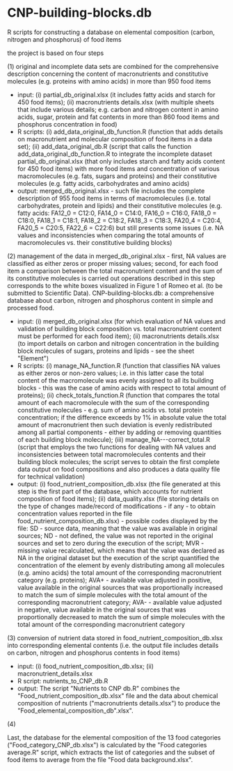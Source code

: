 # CNP-building-blocks.db
R scripts for constructing a database on elemental composition (carbon, nitrogen and phosphorus) of food items

the project is based on four steps

(1) original and incomplete data sets are combined for the comprehensive description concerning the content of macronutrients and constitutive molecules (e.g. proteins with amino acids) in more than 950 food items
- input: (i) partial_db_original.xlsx (it includes fatty acids and starch for 450 food items); (ii) macronutrients details.xlsx (with multiple sheets that include various details; e.g. carbon and nitrogen content in amino acids, sugar, protein and fat contents in more than 860 food items and phosphorus concentration in food)
- R scripts: (i) add_data_original_db_function.R (function that adds details on macronutrient and molecular composition of food items in a data set); (ii) add_data_original_db.R (script that calls the function add_data_original_db_function.R to integrate the incomplete dataset partial_db_original.xlsx (that only includes starch and fatty acids content for 450 food items) with more food items and concentration of various macromolecules (e.g. fats, sugars and proteins) and their constitutive molecules (e.g. fatty acids, carbohydrates and amino acids)
- output: merged_db_original.xlsx - such file includes the complete description of 955 food items in terms of macromolecules (i.e. total carbohydrates, protein and lipids) and their constitutive molecules (e.g. fatty acids: FA12_0 = C12:0, FA14_0 = C14:0, FA16_0 = C16:0, FA18_0 = C18:0, FA18_1 = C18:1, FA18_2 = C18:2, FA18_3 = C18:3, FA20_4 = C20:4, FA20_5 = C20:5, FA22_6 = C22:6) but still presents some issues (i.e. NA values and inconsistencies when comparing the total amounts of macromolecules vs. their constitutive building blocks)

(2) management of the data in merged_db_original.xlsx - first, NA values are classified as either zeros or proper missing values; second, for each food item a comparison between the total macronutrient content and the sum of its constitutive molecules is carried out
operations described in this step corresponds to the white boxes visualized in Figure 1 of Romeo et al. (to be submitted to Scientific Data). CNP-building-blocks.db: a comprehensive database about carbon, nitrogen and phosphorus content in simple and processed food.
- input: (i) merged_db_original.xlsx (for which evaluation of NA values and validation of building block composition vs. total macronutrient content must be performed for each food item); (ii) macronutrients details.xlsx (to import details on carbon and nitrogen concentration in the building block molecules of sugars, proteins and lipids - see the sheet "Element")
- R scripts: (i) manage_NA_function.R (function that classifies NA values as either zeros or non-zero values; i.e. in this latter case the total content of the macromolecule was evenly assigned to all its building blocks - this was the case of amino acids with respect to total amount of proteins); (ii) check_totals_function.R (function that compares the total amount of each macromolecule with the sum of the corresponding constitutive molecules - e.g. sum of amino acids vs. total protein concentration; if the difference exceeds by 1% in absolute value the total amount of macronutrient then such deviation is evenly redistributed among all partial components - either by adding or removing quantities of each building block molecule); (iii) manage_NA---correct_total.R (script that employs the two functions for dealing with NA values and inconsistencies between total macromolecules contents and their building block molecules; the script serves to obtain the first complete data output on food compositions and also produces a data quality file for technical validation)
- output: (i) food_nutrient_composition_db.xlsx (the file generated at this step is the first part of the database, which accounts for nutrient composition of food items); (ii) data_quality.xlsx (file storing details on the type of changes made/record of modifications - if any - to obtain concentration values reported in the file food_nutrient_composition_db.xlsx) - possible codes displayed by the file: SD - source data, meaning that the value was available in original sources; ND - not defined, the value was not reported in the original sources and set to zero during the execution of the script; MVR - missing value recalculated, which means that the value was declared as NA in the original dataset but the execution of the script quantified the concentration of the element by evenly distributing among all molecules (e.g. amino acids) the total amount of the corresponding macronutrient category (e.g. proteins); AVA+ - available value adjusted in positive, value available in the original sources that was proportionally increased to match the sum of simple molecules with the total amount of the corresponding macronutrient category; AVA- - available value adjusted in negative, value available in the original sources that was proportionally decreased to match the sum of simple molecules with the total amount of the corresponding macronutrient category

(3) conversion of nutrient data stored in food_nutrient_composition_db.xlsx into corresponding elemental contents (i.e. the output file includes details on carbon, nitrogen and phosphorus contents in food items)
- input: (i) food_nutrient_composition_db.xlsx; (ii) macronutrient_details.xlsx
- R script: nutrients_to_CNP_db.R
- output: 
The script "Nutrients to CNP db.R" combines the "Food\_nutrient\_composition\_db.xlsx" file and the data about chemical composition of nutrients ("macronutrients details.xlsx") to produce the "Food\_elemental\_composition\_db".xlsx". 


(4)

Last, the database for the elemental composition of the 13 food categories ("Food\_category\_CNP\_db.xlsx") is calculated by the "Food categories average.R" script, which extracts the list of categories and the subset of food items to average from the file "Food data background.xlsx".
